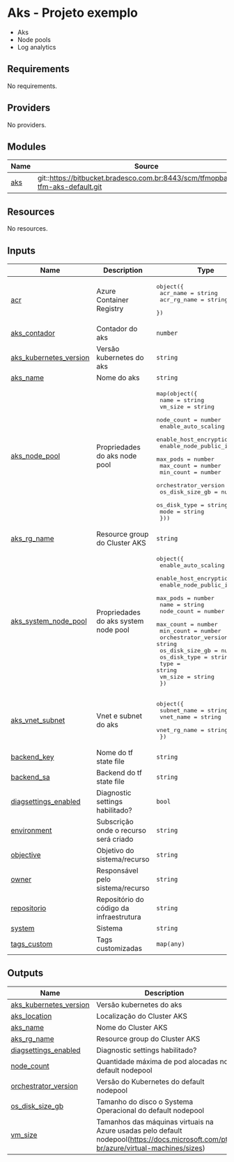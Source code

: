 # Aks - Projeto exemplo
* Aks
* Node pools
* Log analytics

## Requirements

No requirements.

## Providers

No providers.

## Modules

| Name | Source | Version |
|------|--------|---------|
| <a name="module_aks"></a> [aks](#module\_aks) | git::https://bitbucket.bradesco.com.br:8443/scm/tfmopban/opbk-tfm-aks-default.git | refactoring |

## Resources

No resources.

## Inputs

| Name | Description | Type | Default | Required |
|------|-------------|------|---------|:--------:|
| <a name="input_acr"></a> [acr](#input\_acr) | Azure Container Registry | <pre>object({<br>    acr_name    = string<br>    acr_rg_name = string<br>  })</pre> | n/a | yes |
| <a name="input_aks_contador"></a> [aks\_contador](#input\_aks\_contador) | Contador do aks | `number` | n/a | yes |
| <a name="input_aks_kubernetes_version"></a> [aks\_kubernetes\_version](#input\_aks\_kubernetes\_version) | Versão kubernetes do aks | `string` | n/a | yes |
| <a name="input_aks_name"></a> [aks\_name](#input\_aks\_name) | Nome do aks | `string` | n/a | yes |
| <a name="input_aks_node_pool"></a> [aks\_node\_pool](#input\_aks\_node\_pool) | Propriedades do aks node pool | <pre>map(object({<br>    name                   = string<br>    vm_size                = string<br>    node_count             = number<br>    enable_auto_scaling    = bool<br>    enable_host_encryption = bool<br>    enable_node_public_ip  = bool<br>    max_pods               = number<br>    max_count              = number<br>    min_count              = number<br>    orchestrator_version   = string<br>    os_disk_size_gb        = number<br>    os_disk_type           = string<br>    mode                   = string<br>  }))</pre> | n/a | yes |
| <a name="input_aks_rg_name"></a> [aks\_rg\_name](#input\_aks\_rg\_name) | Resource group do Cluster AKS | `string` | n/a | yes |
| <a name="input_aks_system_node_pool"></a> [aks\_system\_node\_pool](#input\_aks\_system\_node\_pool) | Propriedades do aks system node pool | <pre>object({<br>    enable_auto_scaling    = bool<br>    enable_host_encryption = bool<br>    enable_node_public_ip  = bool<br>    max_pods               = number<br>    name                   = string<br>    node_count             = number<br>    max_count              = number<br>    min_count              = number<br>    orchestrator_version   = string<br>    os_disk_size_gb        = number<br>    os_disk_type           = string<br>    type                   = string<br>    vm_size                = string<br>  })</pre> | n/a | yes |
| <a name="input_aks_vnet_subnet"></a> [aks\_vnet\_subnet](#input\_aks\_vnet\_subnet) | Vnet e subnet do aks | <pre>object({<br>    subnet_name  = string<br>    vnet_name    = string<br>    vnet_rg_name = string<br>  })</pre> | n/a | yes |
| <a name="input_backend_key"></a> [backend\_key](#input\_backend\_key) | Nome do tf state file | `string` | `""` | no |
| <a name="input_backend_sa"></a> [backend\_sa](#input\_backend\_sa) | Backend do tf state file | `string` | `""` | no |
| <a name="input_diagsettings_enabled"></a> [diagsettings\_enabled](#input\_diagsettings\_enabled) | Diagnostic settings habilitado? | `bool` | n/a | yes |
| <a name="input_environment"></a> [environment](#input\_environment) | Subscrição onde o recurso será criado | `string` | n/a | yes |
| <a name="input_objective"></a> [objective](#input\_objective) | Objetivo do sistema/recurso | `string` | n/a | yes |
| <a name="input_owner"></a> [owner](#input\_owner) | Responsável pelo sistema/recurso | `string` | n/a | yes |
| <a name="input_repositorio"></a> [repositorio](#input\_repositorio) | Repositório do código da infraestrutura | `string` | `""` | no |
| <a name="input_system"></a> [system](#input\_system) | Sistema | `string` | n/a | yes |
| <a name="input_tags_custom"></a> [tags\_custom](#input\_tags\_custom) | Tags customizadas | `map(any)` | n/a | yes |

## Outputs

| Name | Description |
|------|-------------|
| <a name="output_aks_kubernetes_version"></a> [aks\_kubernetes\_version](#output\_aks\_kubernetes\_version) | Versão kubernetes do aks |
| <a name="output_aks_location"></a> [aks\_location](#output\_aks\_location) | Localização do Cluster AKS |
| <a name="output_aks_name"></a> [aks\_name](#output\_aks\_name) | Nome do Cluster AKS |
| <a name="output_aks_rg_name"></a> [aks\_rg\_name](#output\_aks\_rg\_name) | Resource group do Cluster AKS |
| <a name="output_diagsettings_enabled"></a> [diagsettings\_enabled](#output\_diagsettings\_enabled) | Diagnostic settings habilitado? |
| <a name="output_node_count"></a> [node\_count](#output\_node\_count) | Quantidade máxima de pod alocadas no default nodepool |
| <a name="output_orchestrator_version"></a> [orchestrator\_version](#output\_orchestrator\_version) | Versão do Kubernetes do default nodepool |
| <a name="output_os_disk_size_gb"></a> [os\_disk\_size\_gb](#output\_os\_disk\_size\_gb) | Tamanho do disco o Systema Operacional do default nodepool |
| <a name="output_vm_size"></a> [vm\_size](#output\_vm\_size) | Tamanhos das máquinas virtuais na Azure usadas pelo default nodepool(https://docs.microsoft.com/pt-br/azure/virtual-machines/sizes) |
